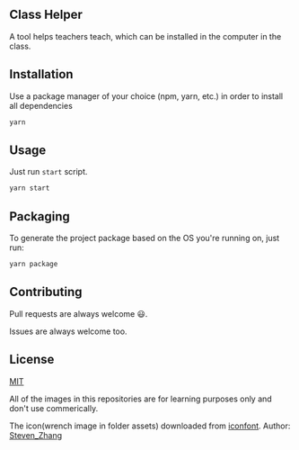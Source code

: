 ## Class Helper

A tool helps teachers teach, which can be installed in the computer in the class.

## Installation

Use a package manager of your choice (npm, yarn, etc.) in order to install all dependencies

```bash
yarn
```

## Usage

Just run `start` script.

```bash
yarn start
```

## Packaging

To generate the project package based on the OS you're running on, just run:

```bash
yarn package
```

## Contributing

Pull requests are always welcome 😃.

Issues are always welcome too.

## License

[MIT](https://choosealicense.com/licenses/mit/)

All of the images in this repositories are for learning purposes only and don't use commerically.

The icon(wrench image in folder assets) downloaded from [iconfont](https://www.iconfont.cn/). Author: [Steven_Zhang](https://www.iconfont.cn/user/detail?spm=a313x.7781069.0.d214f71f6&uid=106431/)
